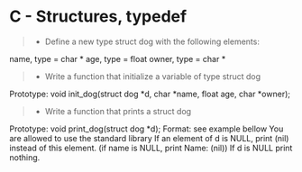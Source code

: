 # **C - Structures, typedef**
> * Define a new type struct dog with the following elements:

name, type = char *
age, type = float
owner, type = char *
> * Write a function that initialize a variable of type struct dog

Prototype: void init_dog(struct dog *d, char *name, float age, char *owner);
> * Write a function that prints a struct dog

Prototype: void print_dog(struct dog *d);
Format: see example bellow
You are allowed to use the standard library
If an element of d is NULL, print (nil) instead of this element. (if name is NULL, print Name: (nil))
If d is NULL print nothing.
